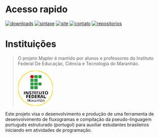 

# Acesso rapido
[![downloads](https://img.shields.io/badge/downloads%20-%23323330.svg?&style=for-the-badge&logo=perfil&logoColor=black&color=F745B5)](https://portugol.sourceforge.io/download.html)
[![sintaxe](https://img.shields.io/badge/sintaxe%20-%23323330.svg?&style=for-the-badge&logo=perfil&logoColor=black&color=c5f745)](https://github.com/Projeto-Mapler/portugol/tree/main/sintaxe)
[![site](https://img.shields.io/badge/site%20-%23323330.svg?&style=for-the-badge&logo=perfil&logoColor=black&color=c5f745)](https://portugol.sourceforge.io/)
[![contato](https://img.shields.io/badge/contato%20-%23323330.svg?&style=for-the-badge&logo=perfil&logoColor=black&color=c5f745)](https://github.com/Projeto-Mapler/portugol#contato)
[![repositorios](https://img.shields.io/badge/repositorios%20-%23323330.svg?&style=for-the-badge&logo=perfil&logoColor=black&color=FFF)](https://github.com/orgs/Projeto-Mapler/repositories)

# Instituições

> O projeto Mapler é mantido por alunos e professores do Instituto Federal De Educação, Ciência e Tecnologia do Maranhão.
>
> [![IFMA](https://github.com/Projeto-Mapler/portugol/blob/main/img/logos/ifma-short.png?raw=true)](https://portal.ifma.edu.br/)

Este projeto visa o desenvolvimento e produção de uma ferramenta de desenvolvimento de fluxogramas e compilação da pseudo-linguagem português estruturado (portugol) para auxiliar estudantes brasileiros iniciando em atividades de programação.
